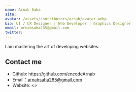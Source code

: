 ```yaml
---
name: Arnab Saha
site: 
avatar: /assets/contributors/arnab/avatar.webp
bio: UI / UX Designer | Web Developer | Graphics Designer
email: arnabsaha285@gmail.com
twitter:
---
```


I am mastering the art of developing websites.

## Contact me

- Github: <https://github.com/encodeArnab>
- Email：<arnabsaha285@gmail.com>
- Website: <>
